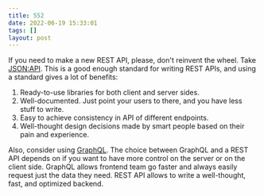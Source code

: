 ```yaml
---
title: 552
date: 2022-06-19 15:33:01
tags: []
layout: post
---
```


If you need to make a new REST API, please, don't reinvent the wheel. Take [JSON:API](https://jsonapi.org/). This is a good enough standard for writing REST APIs, and using a standard gives a lot of benefits:

1. Ready-to-use libraries for both client and server sides.
2. Well-documented. Just point your users to there, and you have less stuff to write.
3. Easy to achieve consistency in API of different endpoints.
4. Well-thought design decisions made by smart people based on their pain and experience.

Also, consider using [GraphQL](https://graphql.org/). The choice between GraphQL and a REST API depends on if you want to have more control on the server or on the client side. GraphQL allows frontend team go faster and always easily request just the data they need. REST API allows to write a well-thought, fast, and optimized backend.
